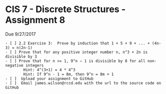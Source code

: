 # CIS 7 - Discrete Structures - Assignment 8
Due 9/27/2017

    - [ ] 2.2 Exercise 3:  Prove by induction that 1 + 5 + 9 + ... + (4n-3) = n(2n-1)
	- [ ] Prove that for any positive integer number n, n^3 + 2n is divisible by 3			
	- [ ] Prove that for n >= 1, 9^n − 1 is divisible by 8 for all non-negative integers
			Hint: 4^(3+1) = 4 * 4^3
			Hint: If 9^n - 1 = 8m, then 9^n = 8m + 1  
	- [ ]  Upload your assignment to GitHub
	- [ ]  Email james.wilson@rccd.edu with the url to the source code on GitHub	
	
	
	